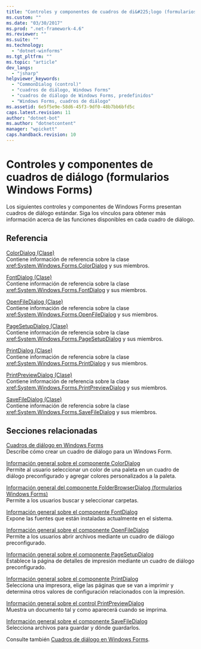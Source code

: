 ```yaml
---
title: "Controles y componentes de cuadros de di&#225;logo (formularios Windows Forms) | Microsoft Docs"
ms.custom: ""
ms.date: "03/30/2017"
ms.prod: ".net-framework-4.6"
ms.reviewer: ""
ms.suite: ""
ms.technology: 
  - "dotnet-winforms"
ms.tgt_pltfrm: ""
ms.topic: "article"
dev_langs: 
  - "jsharp"
helpviewer_keywords: 
  - "CommonDialog (control)"
  - "cuadros de diálogo, Windows Forms"
  - "cuadros de diálogo de Windows Forms, predefinidos"
  - "Windows Forms, cuadros de diálogo"
ms.assetid: 6e5f5e9e-58d6-45f3-9df0-48b7bb6bfd5c
caps.latest.revision: 11
author: "dotnet-bot"
ms.author: "dotnetcontent"
manager: "wpickett"
caps.handback.revision: 10
---
```

# Controles y componentes de cuadros de di&#225;logo (formularios Windows Forms)
Los siguientes controles y componentes de Windows Forms presentan cuadros de diálogo estándar.  Siga los vínculos para obtener más información acerca de las funciones disponibles en cada cuadro de diálogo.  
  
## Referencia  
 [ColorDialog \(Clase\)](frlrfSystemWindowsFormsColorDialogClassTopic)  
 Contiene información de referencia sobre la clase <xref:System.Windows.Forms.ColorDialog> y sus miembros.  
  
 [FontDialog \(Clase\)](frlrfSystemWindowsFormsFontDialogClassTopic)  
 Contiene información de referencia sobre la clase <xref:System.Windows.Forms.FontDialog> y sus miembros.  
  
 [OpenFileDialog \(Clase\)](frlrfSystemWindowsFormsOpenFileDialogClassTopic)  
 Contiene información de referencia sobre la clase <xref:System.Windows.Forms.OpenFileDialog> y sus miembros.  
  
 [PageSetupDialog \(Clase\)](frlrfSystemWindowsFormsPageSetupDialogClassTopic)  
 Contiene información de referencia sobre la clase <xref:System.Windows.Forms.PageSetupDialog> y sus miembros.  
  
 [PrintDialog \(Clase\)](frlrfSystemWindowsFormsPrintDialogClassTopic)  
 Contiene información de referencia sobre la clase <xref:System.Windows.Forms.PrintDialog> y sus miembros.  
  
 [PrintPreviewDialog \(Clase\)](frlrfSystemWindowsFormsPrintPreviewDialogClassTopic)  
 Contiene información de referencia sobre la clase <xref:System.Windows.Forms.PrintPreviewDialog> y sus miembros.  
  
 [SaveFileDialog \(Clase\)](frlrfSystemWindowsFormsSaveFileDialogClassTopic)  
 Contiene información de referencia sobre la clase <xref:System.Windows.Forms.SaveFileDialog> y sus miembros.  
  
## Secciones relacionadas  
 [Cuadros de diálogo en Windows Forms](../../../../docs/framework/winforms/dialog-boxes-in-windows-forms.md)  
 Describe cómo crear un cuadro de diálogo para un Windows Form.  
  
 [Información general sobre el componente ColorDialog](../../../../docs/framework/winforms/controls/colordialog-component-overview-windows-forms.md)  
 Permite al usuario seleccionar un color de una paleta en un cuadro de diálogo preconfigurado y agregar colores personalizados a la paleta.  
  
 [Información general del componente FolderBrowserDialog \(formularios Windows Forms\)](../../../../docs/framework/winforms/controls/folderbrowserdialog-component-overview-windows-forms.md)  
 Permite a los usuarios buscar y seleccionar carpetas.  
  
 [Información general sobre el componente FontDialog](../../../../docs/framework/winforms/controls/fontdialog-component-overview-windows-forms.md)  
 Expone las fuentes que están instaladas actualmente en el sistema.  
  
 [Información general sobre el componente OpenFileDialog](../../../../docs/framework/winforms/controls/openfiledialog-component-overview-windows-forms.md)  
 Permite a los usuarios abrir archivos mediante un cuadro de diálogo preconfigurado.  
  
 [Información general sobre el componente PageSetupDialog](../../../../docs/framework/winforms/controls/pagesetupdialog-component-overview-windows-forms.md)  
 Establece la página de detalles de impresión mediante un cuadro de diálogo preconfigurado.  
  
 [Información general sobre el componente PrintDialog](../../../../docs/framework/winforms/controls/printdialog-component-overview-windows-forms.md)  
 Selecciona una impresora, elige las páginas que se van a imprimir y determina otros valores de configuración relacionados con la impresión.  
  
 [Información general sobre el control PrintPreviewDialog](../../../../docs/framework/winforms/controls/printpreviewdialog-control-overview-windows-forms.md)  
 Muestra un documento tal y como aparecerá cuando se imprima.  
  
 [Información general sobre el componente SaveFileDialog](../../../../docs/framework/winforms/controls/savefiledialog-component-overview-windows-forms.md)  
 Selecciona archivos para guardar y dónde guardarlos.  
  
 Consulte también [Cuadros de diálogo en Windows Forms](http://msdn.microsoft.com/library/2chz8edb%20\(v=vs.110\)).